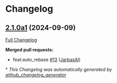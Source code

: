 # Changelog

## [2.1.0a1](https://github.com/JarbasAl/testpkg/tree/2.1.0a1) (2024-09-09)

[Full Changelog](https://github.com/JarbasAl/testpkg/compare/2.0.0...2.1.0a1)

**Merged pull requests:**

- feat:auto\_rebase [\#13](https://github.com/JarbasAl/testpkg/pull/13) ([JarbasAl](https://github.com/JarbasAl))



\* *This Changelog was automatically generated by [github_changelog_generator](https://github.com/github-changelog-generator/github-changelog-generator)*
